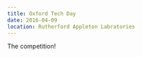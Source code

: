 ```yaml
---
title: Oxford Tech Day
date: 2016-04-09
location: Rutherford Appleton Labratories
---
```

The competition!